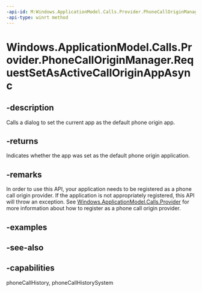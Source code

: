 ```yaml
---
-api-id: M:Windows.ApplicationModel.Calls.Provider.PhoneCallOriginManager.RequestSetAsActiveCallOriginAppAsync
-api-type: winrt method
---
```


<!-- Method syntax
public Windows.Foundation.IAsyncOperation<bool> RequestSetAsActiveCallOriginAppAsync()
-->

# Windows.ApplicationModel.Calls.Provider.PhoneCallOriginManager.RequestSetAsActiveCallOriginAppAsync

## -description
Calls a dialog to set the current app as the default phone origin app.

## -returns
Indicates whether the app was set as the default phone origin application.

## -remarks
In order to use this API, your application needs to be registered as a phone call origin provider. If the application is not appropriately registered, this API will throw an exception. See [Windows.ApplicationModel.Calls.Provider](windows_applicationmodel_calls_provider.md) for more information about how to register as a phone call origin provider.

## -examples

## -see-also

## -capabilities
phoneCallHistory, phoneCallHistorySystem
